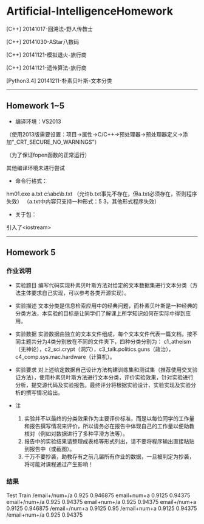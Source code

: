 # Artificial-IntelligenceHomework

[C++] 20141017-回溯法-野人传教士

[C++] 20141030-AStar八数码

[C++] 20141121-模拟退火-旅行商

[C++] 20141121-遗传算法-旅行商

[Python3.4] 20141211-朴素贝叶斯-文本分类
***


## Homework 1~5

* 编译环境：VS2013

（使用2013版需要设置：项目→属性→C/C++→预处理器→预处理器定义→添加“_CRT_SECURE_NO_WARNINGS”）

（为了保证fopen函数的正常运行）

其他编译环境未进行尝试

* 命令行格式：

hm01.exe a.txt c:\abc\b.txt
（允许b.txt事先不存在，但a.txt必须存在，否则程序失效）
（a.txt中内容只支持一种形式：5 3，其他形式程序失效）

* 关于包：

引入了\<iostream\>

***


## Homework 5

### 作业说明
* 实验题目
    编写代码实现朴素贝叶斯方法对给定的文本数据集进行文本分类（方法主体要求自己实现，可以参考各类开源实现）。

* 实验描述
    文本分类是信息检索应用中的经典问题，而朴素贝叶斯是一种经典的分类方法，本实验的目标是让同学们了解课上所学知识如何在实际中得到应用。

* 实验数据
    实验数据由独立的文本文件组成，每个文本文件代表一篇文档，按不同主题共分为4类分别放在不同的文件夹下，四种分类分别为：
    c1_atheism（无神论），c2_sci.crypt（洞穴），c3_talk.politics.guns（政治），c4_comp.sys.mac.hardware（计算机）。

* 实验要求
    对上述给定数据自己设计方法构建训练集和测试集（推荐使用交叉验证方法），使用朴素贝叶斯方法进行文本分类，评价实验效果，针对实验进行分析，提交源代码及实验报告。最终评分将根据实验设计、实验实现及实验分析的撰写情况给出。

* 注
    1. 实验并不以最终的分类效果作为主要评价标准，而是以每位同学的工作量和报告撰写情况来评价，所以请务必在报告中体现自己的工作量以便助教核对（例如对数据进行了多种平滑方法等）。
    2. 报告中的实验结果请整理成表格等形式列出，请不要将程序输出直接粘贴到报告中（或截图）。
    3. 千万不要抄袭，助教存有之前几届所有作业的数据，一旦被判定为抄袭，将可能对课程通过产生影响！


### 结果
Test    Train
/email+/num+/a  0.925   0.946875
email+num+a 0.9125  0.94375
email+/num+/a   0.925   0.94375
email+num+/a    0.925   0.94375
email+/num+a    0.9125  0.946875
/email+/num+a   0.9125  0.95
/email+num+a    0.9125  0.94375
/email+num+/a   0.925   0.94375




